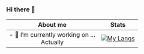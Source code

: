 ### Hi there 👋

About me                                | Stats
:--------------------------------------:|:-------------------------:
|- 🔭 I’m currently working on ... <br> Actually      | [![My Langs](https://github-readme-stats.vercel.app/api/top-langs/?username=gustavo-mv&layout=pie)](https://github.com/gustavo-mv/github-readme-stats) |

                





